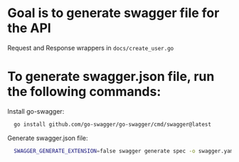 # Goal is to generate swagger file for the API
Request and Response wrappers in `docs/create_user.go`

# To generate swagger.json file, run the following commands:

Install go-swagger:
```bash
  go install github.com/go-swagger/go-swagger/cmd/swagger@latest        
```

Generate swagger.json file:
```bash
  SWAGGER_GENERATE_EXTENSION=false swagger generate spec -o swagger.yaml
```

